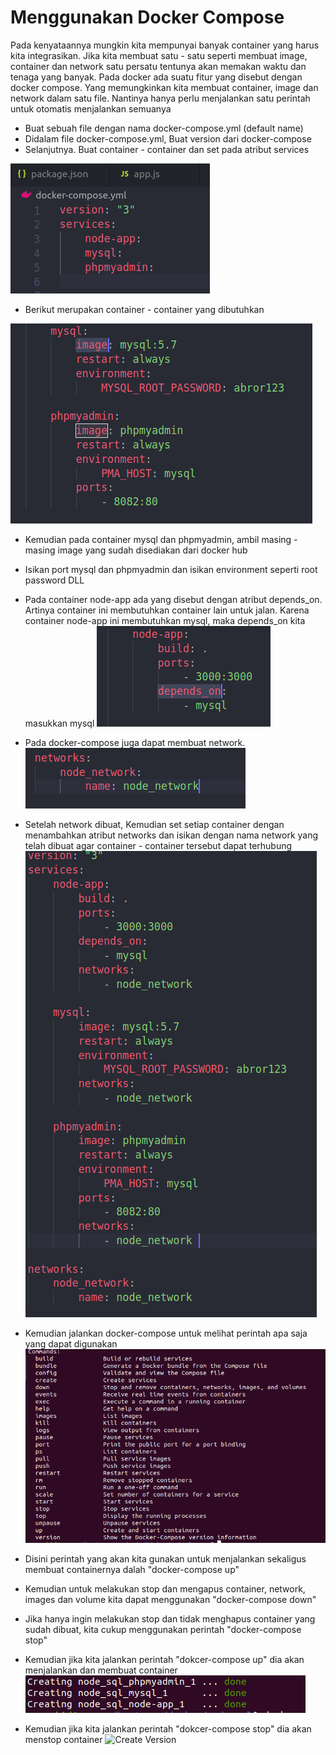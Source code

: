 # Menggunakan Docker Compose

Pada kenyataannya mungkin kita mempunyai banyak container yang harus kita integrasikan. Jika kita membuat satu - satu seperti membuat image, container dan network satu persatu tentunya akan memakan waktu dan tenaga yang banyak. Pada docker ada suatu fitur yang disebut dengan docker compose. Yang memungkinkan kita membuat container, image dan network dalam satu file. Nantinya hanya perlu menjalankan satu perintah untuk otomatis menjalankan semuanya

- Buat sebuah file dengan nama docker-compose.yml (default name)
- Didalam file docker-compose.yml, Buat version dari docker-compose
- Selanjutnya. Buat container - container dan set pada atribut services

![Create Version](./asset/img/create-version.png)
        
- Berikut merupakan container - container yang dibutuhkan

![Create Container](./asset/img/container.png)

- Kemudian pada container mysql dan phpmyadmin, ambil masing - masing image yang sudah disediakan dari docker hub
- Isikan port mysql dan phpmyadmin dan isikan environment seperti root password DLL
- Pada container node-app ada yang disebut dengan atribut depends_on. Artinya container ini membutuhkan container lain untuk jalan. Karena container node-app ini membutuhkan mysql, maka depends_on kita masukkan mysql
![Create Version](./asset/img/depends_on.png)

- Pada docker-compose juga dapat membuat network.
![Create Version](./asset/img/networks.png)

- Setelah network dibuat, Kemudian set setiap container dengan menambahkan atribut networks dan isikan dengan nama network yang telah dibuat agar container - container tersebut dapat terhubung
![Create Version](./asset/img/add_network.png)

- Kemudian jalankan docker-compose untuk melihat perintah apa saja yang dapat digunakan
![Create Version](./asset/img/list_compose.png)

- Disini perintah yang akan kita gunakan untuk menjalankan sekaligus membuat containernya dalah "docker-compose up"
- Kemudian untuk melakukan stop dan mengapus container, network, images dan volume kita dapat menggunakan "docker-compose down"
- Jika hanya ingin melakukan stop dan tidak menghapus container yang sudah dibuat, kita cukup menggunakan perintah "docker-compose stop"

- Kemudian jika kita jalankan perintah "dokcer-compose up" dia akan menjalankan dan membuat container
![Create Version](./asset/img/compose-up.png)
- Kemudian jika kita jalankan perintah "dokcer-compose stop" dia akan menstop  container
    ![Create Version](./asset/img/compoase-stop.png)
